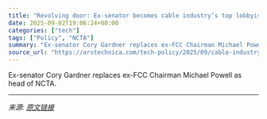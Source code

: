 ```yaml
---
title: "Revolving door: Ex-senator becomes cable industry’s top lobbyist"
date: 2025-09-02T19:06:24+08:00
categories: ["tech"]
tags: ["Policy", "NCTA"]
summary: "Ex-senator Cory Gardner replaces ex-FCC Chairman Michael Powell as head of NCTA."
source_url: "https://arstechnica.com/tech-policy/2025/09/cable-industrys-new-chief-lobbyist-is-a-republican-fundraiser-and-ex-senator/"
---
```


Ex-senator Cory Gardner replaces ex-FCC Chairman Michael Powell as head of NCTA.

---

*来源: [原文链接](https://arstechnica.com/tech-policy/2025/09/cable-industrys-new-chief-lobbyist-is-a-republican-fundraiser-and-ex-senator/)*

